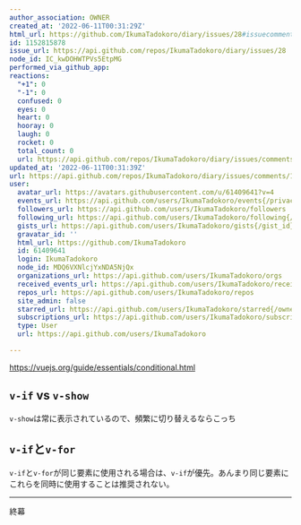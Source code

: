```yaml
---
author_association: OWNER
created_at: '2022-06-11T00:31:29Z'
html_url: https://github.com/IkumaTadokoro/diary/issues/28#issuecomment-1152815878
id: 1152815878
issue_url: https://api.github.com/repos/IkumaTadokoro/diary/issues/28
node_id: IC_kwDOHWTPVs5EtpMG
performed_via_github_app: 
reactions:
  "+1": 0
  "-1": 0
  confused: 0
  eyes: 0
  heart: 0
  hooray: 0
  laugh: 0
  rocket: 0
  total_count: 0
  url: https://api.github.com/repos/IkumaTadokoro/diary/issues/comments/1152815878/reactions
updated_at: '2022-06-11T00:31:39Z'
url: https://api.github.com/repos/IkumaTadokoro/diary/issues/comments/1152815878
user:
  avatar_url: https://avatars.githubusercontent.com/u/61409641?v=4
  events_url: https://api.github.com/users/IkumaTadokoro/events{/privacy}
  followers_url: https://api.github.com/users/IkumaTadokoro/followers
  following_url: https://api.github.com/users/IkumaTadokoro/following{/other_user}
  gists_url: https://api.github.com/users/IkumaTadokoro/gists{/gist_id}
  gravatar_id: ''
  html_url: https://github.com/IkumaTadokoro
  id: 61409641
  login: IkumaTadokoro
  node_id: MDQ6VXNlcjYxNDA5NjQx
  organizations_url: https://api.github.com/users/IkumaTadokoro/orgs
  received_events_url: https://api.github.com/users/IkumaTadokoro/received_events
  repos_url: https://api.github.com/users/IkumaTadokoro/repos
  site_admin: false
  starred_url: https://api.github.com/users/IkumaTadokoro/starred{/owner}{/repo}
  subscriptions_url: https://api.github.com/users/IkumaTadokoro/subscriptions
  type: User
  url: https://api.github.com/users/IkumaTadokoro

---
```

https://vuejs.org/guide/essentials/conditional.html

## `v-if` vs `v-show`

`v-show`は常に表示されているので、頻繁に切り替えるならこっち

## `v-if`と`v-for`

`v-if`と`v-for`が同じ要素に使用される場合は、`v-if`が優先。あんまり同じ要素にこれらを同時に使用することは推奨されない。

---

終幕